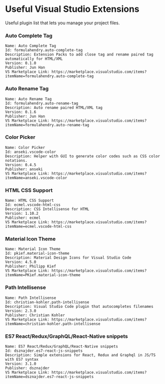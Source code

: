 # Useful Visual Studio Extensions
Useful plugin list that lets you manage your project files.
### Auto Complete Tag
```
Name: Auto Complete Tag
Id: formulahendry.auto-complete-tag
Description: Extension Packs to add close tag and rename paired tag automatically for HTML/XML
Version: 0.1.0
Publisher: Jun Han
VS Marketplace Link: https://marketplace.visualstudio.com/items?itemName=formulahendry.auto-complete-tag
```
### Auto Rename Tag
```
Name: Auto Rename Tag
Id: formulahendry.auto-rename-tag
Description: Auto rename paired HTML/XML tag
Version: 0.1.6
Publisher: Jun Han
VS Marketplace Link: https://marketplace.visualstudio.com/items?itemName=formulahendry.auto-rename-tag
```
### Color Picker
```
Name: Color Picker
Id: anseki.vscode-color
Description: Helper with GUI to generate color codes such as CSS color notations.
Version: 0.4.5
Publisher: anseki
VS Marketplace Link: https://marketplace.visualstudio.com/items?itemName=anseki.vscode-color
```
### HTML CSS Support
```
Name: HTML CSS Support
Id: ecmel.vscode-html-css
Description: CSS Intellisense for HTML
Version: 1.10.2
Publisher: ecmel
VS Marketplace Link: https://marketplace.visualstudio.com/items?itemName=ecmel.vscode-html-css
```
### Material Icon Theme
```
Name: Material Icon Theme
Id: pkief.material-icon-theme
Description: Material Design Icons for Visual Studio Code
Version: 4.5.0
Publisher: Philipp Kief
VS Marketplace Link: https://marketplace.visualstudio.com/items?itemName=PKief.material-icon-theme
```
### Path Intellisense
```
Name: Path Intellisense
Id: christian-kohler.path-intellisense
Description: Visual Studio Code plugin that autocompletes filenames
Version: 2.3.0
Publisher: Christian Kohler
VS Marketplace Link: https://marketplace.visualstudio.com/items?itemName=christian-kohler.path-intellisense
```
### ES7 React/Redux/GraphQL/React-Native snippets
```
Name: ES7 React/Redux/GraphQL/React-Native snippets
Id: dsznajder.es7-react-js-snippets
Description: Simple extensions for React, Redux and Graphql in JS/TS with ES7 syntax
Version: 3.1.0
Publisher: dsznajder
VS Marketplace Link: https://marketplace.visualstudio.com/items?itemName=dsznajder.es7-react-js-snippets
```
